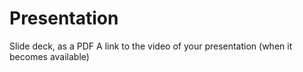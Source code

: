 # Presentation

Slide deck, as a PDF
A link to the video of your presentation (when it becomes available)
